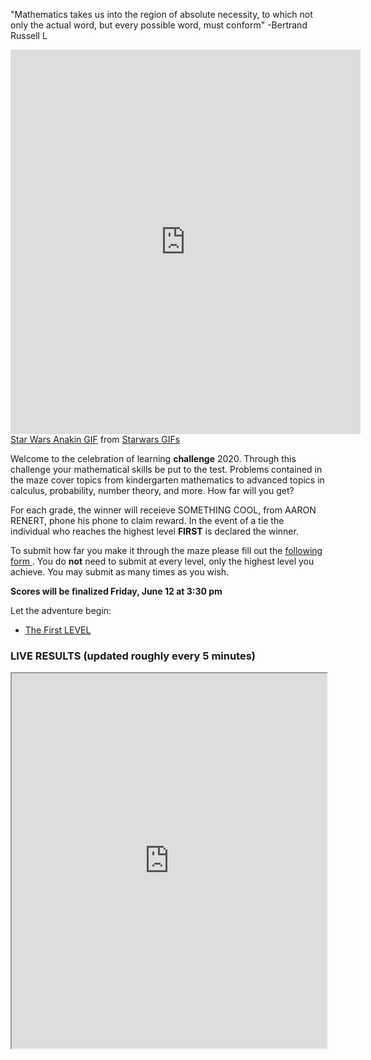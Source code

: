 "Mathematics takes us into the region of absolute necessity, to which not only the actual word, but every possible word, must conform" -Bertrand Russell L

<div data-video="T77mxend4Jw"
         data-autoplay="1"
         data-loop="1"
         id="youtube-audio">
 </div>
 <script src="https://www.youtube.com/iframe_api"></script>
 <script src="https://cdn.rawgit.com/labnol/files/master/yt.js"></script>
 
 
<iframe width="560" height="615" src="https://www.youtube.com/embed/T77mxend4Jw?autoplay=1" frameborder="0" allow="accelerometer" allow="autoplay"; autoplay; encrypted-media; gyroscope; picture-in-picture" allowfullscreen></iframe>


<div class="tenor-gif-embed" data-postid="13380207" data-share-method="host" data-width="100%" data-aspect-ratio="2.4057971014492754"><a href="https://tenor.com/view/star-wars-anakin-this-is-where-the-fun-begins-gif-13380207">Star Wars Anakin GIF</a> from <a href="https://tenor.com/search/starwars-gifs">Starwars GIFs</a></div><script type="text/javascript" async src="https://tenor.com/embed.js"></script>

Welcome to the celebration of learning **challenge** 2020. Through this challenge your mathematical skills be put to the test. Problems contained in the maze cover topics from kindergarten mathematics to advanced topics in calculus, probability, number theory, and more. How far will you get? 

For each grade, the winner will receieve SOMETHING COOL, from AARON RENERT, phone his phone to claim reward. In the event of a tie the individual who reaches the highest level **FIRST** is declared the winner.   

To submit how far you make it through the maze please fill out the <a href="https://docs.google.com/forms/d/e/1FAIpQLSfr7_Zks0eltUpaLApShAEcs0hdnXYcVIaiObEUil3DBaoYQg/viewform?usp=sf_link"> following form </a>. You do **not** need to submit at every level, only the highest level you achieve. You may submit as many times as you wish. 

**Scores will be finalized Friday, June 12 at 3:30 pm**

Let the adventure begin: 
* [The First LEVEL](DTFE0Q9.md)

### LIVE RESULTS (updated roughly every 5 minutes)
<iframe src="https://docs.google.com/spreadsheets/d/e/2PACX-1vTSABs1JVTTg8JbCOBBjTgiqY2lKcqSKFaBHxG7nON6b377Biyf1AMu47zkuyOemIqtrQ7i-0KtZ_2p/pubhtml?gid=904580779&amp;single=true&amp;widget=true&amp;headers=false" width="100%" height = "600"></iframe>






